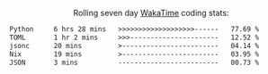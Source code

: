 <p align="center">Rolling seven day <a href="https://wakatime.com/@syrkis"/>WakaTime</a> coding stats:</p>
<!--START_SECTION:waka-->

```txt
Python     6 hrs 28 mins   >>>>>>>>>>>>>>>>>>>------   77.69 %
TOML       1 hr 2 mins     >>>----------------------   12.52 %
jsonc      20 mins         >------------------------   04.14 %
Nix        19 mins         >------------------------   03.95 %
JSON       3 mins          -------------------------   00.73 %
```

<!--END_SECTION:waka-->
